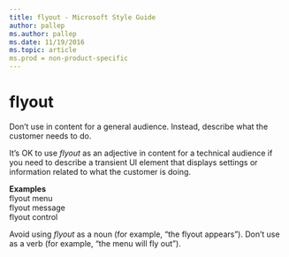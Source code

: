 ```yaml
---
title: flyout - Microsoft Style Guide
author: pallep
ms.author: pallep
ms.date: 11/19/2016
ms.topic: article
ms.prod = non-product-specific
---
```


# flyout

Don’t use in content for a general audience. Instead, describe what the customer needs to do.

It’s OK to use *flyout*
as an adjective in content for a technical audience if you need to
describe a transient UI element that displays settings or information
related to what the customer is doing. 

**Examples**  
flyout menu  
flyout message  
flyout control

Avoid using *flyout* as a noun (for example, “the flyout appears”). Don’t use as a verb (for example, “the menu will fly out”).
